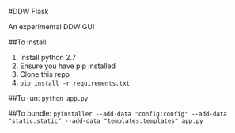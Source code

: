 #DDW Flask

An experimental DDW GUI

##To install:
1. Install python 2.7
2. Ensure you have pip installed
3. Clone this repo
4. `pip install -r requirements.txt`

##To run:
`python app.py`

##To bundle:
`pyinstaller --add-data "config:config" --add-data "static:static" --add-data "templates:templates" app.py`